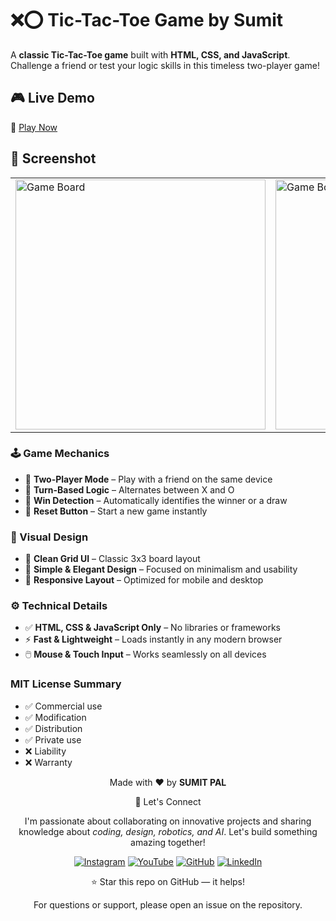 # ❌⭕ Tic-Tac-Toe Game by Sumit

A **classic Tic-Tac-Toe game** built with **HTML, CSS, and JavaScript**. Challenge a friend or test your logic skills in this timeless two-player game!

## 🎮 Live Demo

🔗 [Play Now](https://innovativesumit.github.io/TIC-TAC-TOE-GAME/)

## 📸 Screenshot

<table>
  <tr>
    <td><img src="https://github.com/user-attachments/assets/6bd06324-2795-4d53-bd02-8cb82146ab2b" alt="Game Board" width="400" /></td>
    <td><img src="https://github.com/user-attachments/assets/71e6b845-4605-4464-8a94-c4c6dd2c3158" alt="Game Board" width="400" /></td>
    <td><img src="https://github.com/user-attachments/assets/2a27fdcb-55bb-437d-9646-22759044ee74" alt="Winner Screen" width="350" /></td>
  </tr>
</table>


### 🕹️ Game Mechanics
- 🎯 **Two-Player Mode** – Play with a friend on the same device
- 🔄 **Turn-Based Logic** – Alternates between X and O
- 🧠 **Win Detection** – Automatically identifies the winner or a draw
- 🔁 **Reset Button** – Start a new game instantly

### 🎨 Visual Design
- 🧩 **Clean Grid UI** – Classic 3x3 board layout
- 🎨 **Simple & Elegant Design** – Focused on minimalism and usability
- 📱 **Responsive Layout** – Optimized for mobile and desktop

### ⚙️ Technical Details
- ✅ **HTML, CSS & JavaScript Only** – No libraries or frameworks
- ⚡ **Fast & Lightweight** – Loads instantly in any modern browser
- 🖱️ **Mouse & Touch Input** – Works seamlessly on all devices

### MIT License Summary
- ✅ Commercial use
- ✅ Modification
- ✅ Distribution
- ✅ Private use
- ❌ Liability
- ❌ Warranty


<div align="center">
<p>Made with ❤️ by <strong>SUMIT PAL</strong></p>

🌟 Let's Connect

I'm passionate about collaborating on innovative projects and sharing knowledge about *coding, design, robotics, and AI*. Let's build something amazing together!  

[![Instagram](https://img.icons8.com/fluency/48/instagram-new.png)](https://www.instagram.com/sumittech_360)  [![YouTube](https://img.icons8.com/fluency/48/youtube-play.png)](https://youtube.com/channel/UCiPxbNaC7dloVut6Jc5xHIQ)  [![GitHub](https://img.icons8.com/fluency/48/github.png)](https://github.com/InnovativeSumit)  [![LinkedIn](https://img.icons8.com/fluency/48/linkedin.png)](https://www.linkedin.com/in/sumit-pal-40511a339) 

⭐ Star this repo on GitHub — it helps!

<p>For questions or support, please open an issue on the repository.</p>
</div>




